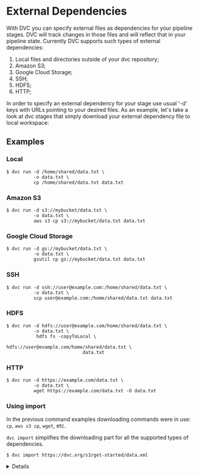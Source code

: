 # External Dependencies

With DVC you can specify external files as dependencies for your pipeline
stages. DVC will track changes in those files and will reflect that in your
pipeline state. Currently DVC supports such types of external dependencies:

1. Local files and directories outside of your dvc repository;
2. Amazon S3;
3. Google Cloud Storage;
4. SSH;
5. HDFS;
6. HTTP;

In order to specify an external dependency for your stage use usual '-d' keys
with URLs pointing to your desired files. As an example, let's take a look at
dvc stages that simply download your external dependency file to local
workspace:

## Examples

### Local

```dvc
$ dvc run -d /home/shared/data.txt \
          -o data.txt \
          cp /home/shared/data.txt data.txt
```

### Amazon S3

```dvc
$ dvc run -d s3://mybucket/data.txt \
          -o data.txt \
          aws s3 cp s3://mybucket/data.txt data.txt
```

### Google Cloud Storage

```dvc
$ dvc run -d gs://mybucket/data.txt \
          -o data.txt \
          gsutil cp gs://mybucket/data.txt data.txt
```

### SSH

```dvc
$ dvc run -d ssh://user@example.com:/home/shared/data.txt \
          -o data.txt \
          scp user@example.com:/home/shared/data.txt data.txt
```

### HDFS

```dvc
$ dvc run -d hdfs://user@example.com/home/shared/data.txt \
          -o data.txt \
           hdfs fs -copyToLocal \
                            hdfs://user@example.com/home/shared/data.txt \
                            data.txt
```

### HTTP

```dvc
$ dvc run -d https://example.com/data.txt \
          -o data.txt \
          wget https://example.com/data.txt -O data.txt
```

### Using import

In the previous command examples downloading commands were in use: `cp`,
`aws s3 cp`, `wget`, etc.

`dvc import` simplifies the downloading part for all the supported types of
dependencies.

```dvc
$ dvc import https://dvc.org/s3/get-started/data.xml
```

<details>

### Expand to learn more about DVC internals

If you open the resulting DVC file, you will see something like this:

```yaml
deps:
  - etag: '"f432e270cd634c51296ecd2bc2f5e752-5"'
    path: https://dvc.org/s3/get-started/data.xml
  md5: bea9674331a4b1d165f2b0abaf2cb0ef
  outs:
  - cache: true
    md5: a304afb96060aad90176268345e10355
    path: data.xml
```

DVC checks the headers returned by the server, looking for a strong
[ETag](https://en.wikipedia.org/wiki/HTTP_ETag) or a
[Content-MD5](https://tools.ietf.org/html/rfc1864) header, and uses it to know
if the file has changed and we need to download it again.

</details>
